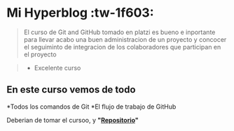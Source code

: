 # Mi Hyperblog :tw-1f603:

>El curso de Git and GitHub tomado en platzi es bueno e inportante para llevar acabo una buen administracion de un proyecto y concocer el seguiminto de integracion de los colaboradores que participan en el proyecto

> - Excelente curso

## En este curso vemos de todo
*Todos los comandos de Git
*El flujo de trabajo de GitHub

Deberian de tomar el cursoo, y **"[Repositorio](http://https://github.com/RobertoMenVic/HyperBlog "Repositorio")"**



